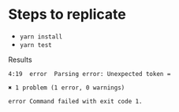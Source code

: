 # Steps to replicate

- `yarn install`
- `yarn test`

Results

```
4:19  error  Parsing error: Unexpected token =

✖ 1 problem (1 error, 0 warnings)

error Command failed with exit code 1.

```